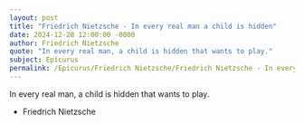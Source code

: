 ```yaml
---
layout: post
title: "Friedrich Nietzsche - In every real man a child is hidden"
date: 2024-12-28 12:00:00 -0000
author: Friedrich Nietzsche
quote: "In every real man, a child is hidden that wants to play."
subject: Epicurus
permalink: /Epicurus/Friedrich Nietzsche/Friedrich Nietzsche - In every real man a child is hidden
---
```


In every real man, a child is hidden that wants to play.

- Friedrich Nietzsche
